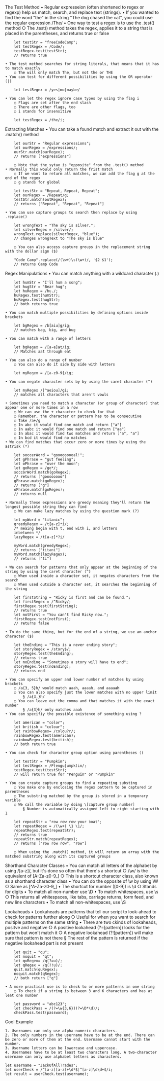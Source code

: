 The Test Method
	• Regular expresseion (often shortened to regex or regexp)  help us match, search, and replace text (strings).
	• If you wanted to find the word "the" in the string "The dog chased the cat", you could use the regular expression /The/
	• One way to test a regex is to use the .test() method
		○ The .test() method takes the regex, applies it to a string that is placed in the parentheses, and returns true or false
		
		let testStr = "freeCodeCamp";
		let testRegex = /Code/;
		testRegex.test(testStr);
		// returns true
		
	• The test method searches for string literals, that means that it has to match exactly
		○ The will only match The, but not the or THE
	• You can test for different possibilities by using the OR operator (|)
		
		let testRegex = /yes|no|maybe/
		
	• You can let the regex ignore case types by using the flag i
		○ Flags are set after the end slash
		○ There are other flags, too
		○ i stands for insensitive
		
		let testRegex = /the/i;
		
Extracting Matches
	• You can take a found match and extract it out with the .match() method
	
		let ourStr = "Regular expressions";
		let ourRegex = /expressions/;
		ourStr.match(ourRegex);
		// returns ["expressions"]
	
		○ Note that the sytax is "opposite" from the .test() method
	• Normally this would only return the frist match
		○ If we want to return all matches, we can add the flag g at the end of the regex
		○ g stands for global
		
		let testStr = "Repeat, Repeat, Repeat";
		let ourRegex = /Repeat/g;
		testStr.match(outRegex);
		// returns ["Repeat", "Repeat", "Repeat"]

	• You can use capture groups to search then replace by using .replace()
		
		let wrongText = "The sky is silver.";
		let silverRegex = /silver/;
		wrongText.replace(silverRegex, "blue");
		// changes wrongText to "The sky is blue"
		
		○ You can also access capture groups in the replacement string with the dollar sign ($)
		
		"Code Camp".replace(/(\w+)\s(\w+)/, '$2 $1');
		// returns Camp Code

Regex Manipulations
	• You can match anything with a wildcard character (.)
		
		let humStr = "I'll hum a song";
		let hugStr = "Bear hug";
		let huRegex = /hu./;
		huRegex.test(humStr);
		huRegex.test(hugStr);
		// both returns true
		
	• You can match multiple possibilities by defining options inside brackets
	
		let bgRegex = /b[aiu]g/ig;
		// matches bag, big, and bug
		
	• You can match with a range of letters
	
		let bgRegex = /[a-e]at/ig;
		// Matches aat through eat
		
	• You can also do a range of number
		○ You can also do it side by side with letters
		
		let myRegex = /[a-z0-9]/ig;
		
	• You can negate character sets by by using the caret character (^)
		
		let myRegex /[^aeiou]/gi;
		// matches all characters that aren't vowls
		
	• Sometimes you need to match a character (or group of character) that appear one or more times in a row
		○ We can use the + character to check for that
		○ Remember, the character or pattern has to be consecutive
		○ Take /a+/g
		○ In abc it would find one match and return ["a"]
		○ In aabc it would find one match and return ["aa"]
		○ In abac it would find two matches and return ["a", "a"]
		○ In bcd it would find no matches
	• We can find matches that occur zero or more times by using the astrisk (*)
		
		let soccerWord = "gooooooooal!";
		let gPhrase = "gut feeling";
		let oPhrase = "over the moon";
		let goRegex = /go*/;
		soccorWord.match(goRegex);
		// returns ["goooooooo"]
		gPhrase.match(goRegex);
		// returns ["g"]
		oPhrase.match(goRegex);
		// returns null
		
	• Normally these expressions are greedy meaning they'll return the longest possible string they can find
		○ We can make lazy matches by using the question mark (?)
		
		let myWord = "titanic";
		greedyRegex = /t[a-z]*i/;
		/* meaing begin with t, end with i, and letters
		inbetween */
		lazyRegex = /t[a-z]*?i/
		
		myWord.match(greedyRegex);
		// returns ["titani"]
		myWord.match(lazyRegex);
		// returns ["ti"]
		
	• We can search for patterns that only appear at the beginning of the string by using the caret character (^)
		○ When used inside a character set, it negates characters from the search
		○ When used outside a character set, it searches the beginning of the string
		
		let firstString = "Ricky is first and can be found.";
		let firstRegex = /^Ricky/;
		firstRegex.test(firstString);
		// returns true
		let notFirst = "You can't find Ricky now.";
		firstRegex.test(notFirst);
		// returns false
		
	• To do the same thing, but for the end of a string, we use an anchor character ($)
		
		let theEnding = "This is a never ending story";
		let storyRegex = /story$/;
		storyRegex.test(theEnding);
		// returns true
		let noEnding = "Sometimes a story will have to end";
		storyRegex.test(noEnding);
		// returns end
		
	• You can specify an upper and lower number of matches by using brackets
		○ /a{3, 5}h/ would match aaah, aaaah, and aaaaah
		○ You can also specify just the lower matches with no upper limit
			§ /a{3,}h/
		○ You can leave out the comma and that matches it with the exact number
			§ /a{3}h/ only matches aaah
	• You can specifiy the possible existence of something using ?
		
		let american = "color";
		let british = "colour";
		let rainbowRegex= /colou?r/;
		rainbowRegex.test(american);
		rainbowRegex.test(british);
		// both return true
		
	• You can check for character group option using parentheses ()
		
		let testStr = "Pumpkin";
		let testRegex = /P(engu|umpk)in/;
		testRegex.test(testStr);
		// will return true for "Penguin" or "Pumpkin"
		
	• You can create capture groups to find a repeating substing
		○ You make one by enclosing the regex pattern to be captured in parentheses
		○ The substring matched by the group is stored in a temporary varible
		○ We call the variable by doing \[capture group number]
			§ Number is automatically assigned left to right starting with 1
		
		let repeatStr = "row row row your boat";
		let repeatRegex = /(\w+) \1 \1/;
		repeatRegex.text(repeatStr);
		// returns true
		repeatStr.match(repeatRegex);
		// returns ["row row row", "row"]
		
		○ When using the .match() method, it will return an array with the matched substring along with its captured groups

Shorthand Character Classes
	• You can match all letters of the alphabet by using /[a-z]/, but it's done so often that there's a shortcut
		○ /\w/ is the equivalent of [A-Za-z0-9_]
		○ This is a shortcut character class, also known as a shorthand character class
	• You can do the opposite of \w by using \W
		○ Same as [^A-Za-z0-9_]
	• The shortcut for number ([0-9]) is \d
		○ Stands for digits
	• To match all non-number use \D
	• To match whitespaces, use \s
		○ This returns all whitespaces, like tabs, carriage returns, form feed, and new line characters
	• To match all non-whitespaces, use \S

Lookaheads
	• Lookaheads are patterns that tell our script to look-ahead to check for patterns further along
		○ Useful for when you want to search for multiple patterns on the same string
	• There are two ckinds of lookaheads, positve and negative
		○ A positive lookahead (?=[pattern]) looks for the pattern but won't match it
		○ A negative lookahead (?![pattern]) will make sure that pattern is not there
			§ The rest of the pattern is returned if the negative lookahead part is not present
		
		let quit = "qu";
		let noquit = "qt";
		let quRegex= /q(?=u)/;
		let qRegex = /q(?!u)/;
		quit.match(quRegex);
		noquit.match(qRegex);
		// both return ["q"]
		
	• A more practical use is to check to or more patterns in one string
		○ To check if a string is between 3 and 6 characters and has at leat one number
		
		let password = "abc123";
		let checkPass = /(?=\w{3,6})(?=\D*\d)/;
		checkPass.test(password);

Cool Example

	1. Usernames can only use alpha-numeric characters.
	2. The only numbers in the username have to be at the end. There can be zero or more of them at the end. Username cannot start with the number.
	3. Username letters can be lowercase and uppercase.
	4. Usernames have to be at least two characters long. A two-character username can only use alphabet letters as characters.
	
	let username = "JackOfAllTrades";
	let userCheck = /^[a-z][a-z]+\d*$|^[a-z]\d\d+$/i;
	let result = userCheck.test(username);
